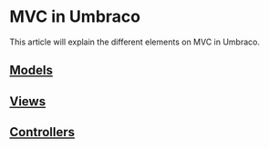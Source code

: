 # MVC in Umbraco

This article will explain the different elements on MVC in Umbraco.

## [Models](https://github.com/sofietoft/UmbracoCMSDocs/tree/b77bff6924e1d306a5bdcb8920c8078bcf1b2b57/Articles/MVC-in-Umbraco/Models.md)

## [Views](https://github.com/sofietoft/UmbracoCMSDocs/tree/b77bff6924e1d306a5bdcb8920c8078bcf1b2b57/Articles/MVC-in-Umbraco/Views.md)

## [Controllers](https://github.com/sofietoft/UmbracoCMSDocs/tree/b77bff6924e1d306a5bdcb8920c8078bcf1b2b57/Articles/MVC-in-Umbraco/Controllers.md)

